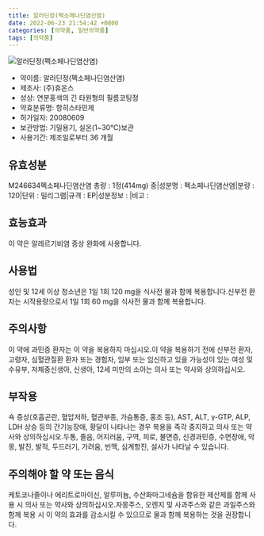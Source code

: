 ```yaml
---
title: 알러딘정(펙소페나딘염산염)
date: 2022-06-23 21:54:42 +0800
categories: [의약품, 일반의약품]
tags: [의약품]
---
```

![알러딘정(펙소페나딘염산염)](https://nedrug.mfds.go.kr/pbp/cmn/itemImageDownload/150834126208100086)

- 약이름: 알러딘정(펙소페나딘염산염)
- 제조사: (주)휴온스
- 성상: 연분홍색의 긴 타원형의 필름코팅정
- 약효분류명: 항히스타민제
- 허가일자: 20080609
- 보관방법: 기밀용기, 실온(1~30℃)보관
- 사용기간: 제조일로부터 36 개월
## 유효성분
M246634펙소페나딘염산염
총량 : 1정(414mg) 중|성분명 : 펙소페나딘염산염|분량 : 120|단위 : 밀리그램|규격 : EP|성분정보 : |비고 :
## 효능효과
이 약은 알레르기비염 증상 완화에 사용합니다.
## 사용법
성인 및 12세 이상 청소년은 1일 1회 120 mg을 식사전 물과 함께 복용합니다.신부전 환자는 시작용량으로서 1일 1회 60 mg을 식사전 물과 함께 복용합니다.
## 주의사항
이 약에 과민증 환자는 이 약을 복용하지 마십시오.이 약을 복용하기 전에 신부전 환자, 고령자, 심혈관질환 환자 또는 경험자, 임부 또는 임신하고 있을 가능성이 있는 여성 및 수유부, 저체중신생아, 신생아, 12세 미만의 소아는 의사 또는 약사와 상의하십시오.
## 부작용
쇽 증상(호흡곤란, 혈압저하, 혈관부종, 가슴통증, 홍조 등), AST, ALT, γ-GTP, ALP, LDH 상승 등의 간기능장애, 황달이 나타나는 경우 복용을 즉각 중지하고 의사 또는 약사와 상의하십시오.두통, 졸음, 어지러움, 구역, 피로, 불면증, 신경과민증, 수면장애, 악몽, 발진, 발적, 두드러기, 가려움, 빈맥, 심계항진, 설사가 나타날 수 있습니다.
## 주의해야 할 약 또는 음식
케토코나졸이나 에리트로마이신, 알루미늄, 수산화마그네슘을 함유한 제산제를 함께 사용 시 의사 또는 약사와 상의하십시오.자몽주스, 오렌지 및 사과주스와 같은 과일주스와 함께 복용 시 이 약의 효과를 감소시킬 수 있으므로 물과 함께 복용하는 것을 권장합니다.
